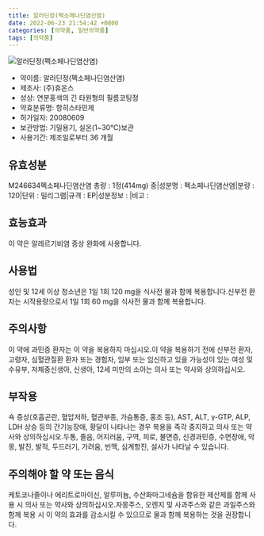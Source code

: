 ```yaml
---
title: 알러딘정(펙소페나딘염산염)
date: 2022-06-23 21:54:42 +0800
categories: [의약품, 일반의약품]
tags: [의약품]
---
```

![알러딘정(펙소페나딘염산염)](https://nedrug.mfds.go.kr/pbp/cmn/itemImageDownload/150834126208100086)

- 약이름: 알러딘정(펙소페나딘염산염)
- 제조사: (주)휴온스
- 성상: 연분홍색의 긴 타원형의 필름코팅정
- 약효분류명: 항히스타민제
- 허가일자: 20080609
- 보관방법: 기밀용기, 실온(1~30℃)보관
- 사용기간: 제조일로부터 36 개월
## 유효성분
M246634펙소페나딘염산염
총량 : 1정(414mg) 중|성분명 : 펙소페나딘염산염|분량 : 120|단위 : 밀리그램|규격 : EP|성분정보 : |비고 :
## 효능효과
이 약은 알레르기비염 증상 완화에 사용합니다.
## 사용법
성인 및 12세 이상 청소년은 1일 1회 120 mg을 식사전 물과 함께 복용합니다.신부전 환자는 시작용량으로서 1일 1회 60 mg을 식사전 물과 함께 복용합니다.
## 주의사항
이 약에 과민증 환자는 이 약을 복용하지 마십시오.이 약을 복용하기 전에 신부전 환자, 고령자, 심혈관질환 환자 또는 경험자, 임부 또는 임신하고 있을 가능성이 있는 여성 및 수유부, 저체중신생아, 신생아, 12세 미만의 소아는 의사 또는 약사와 상의하십시오.
## 부작용
쇽 증상(호흡곤란, 혈압저하, 혈관부종, 가슴통증, 홍조 등), AST, ALT, γ-GTP, ALP, LDH 상승 등의 간기능장애, 황달이 나타나는 경우 복용을 즉각 중지하고 의사 또는 약사와 상의하십시오.두통, 졸음, 어지러움, 구역, 피로, 불면증, 신경과민증, 수면장애, 악몽, 발진, 발적, 두드러기, 가려움, 빈맥, 심계항진, 설사가 나타날 수 있습니다.
## 주의해야 할 약 또는 음식
케토코나졸이나 에리트로마이신, 알루미늄, 수산화마그네슘을 함유한 제산제를 함께 사용 시 의사 또는 약사와 상의하십시오.자몽주스, 오렌지 및 사과주스와 같은 과일주스와 함께 복용 시 이 약의 효과를 감소시킬 수 있으므로 물과 함께 복용하는 것을 권장합니다.
